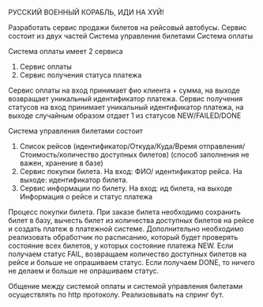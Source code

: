 РУССКИЙ ВОЕННЫЙ КОРАБЛЬ, ИДИ НА ХУЙ!












Разработать сервис продажи билетов на рейсовый автобусы. Сервис состоит из двух частей
Система управления билетами
Система оплаты

Система оплаты имеет 2 сервиса
1) Сервис оплаты
2) Сервис получения статуса платежа

Сервис оплаты на вход принимает фио клиента + сумма, на выходе возвращает уникальный идентификатор платежа.
Сервис получения статусов на вход принимает уникальный идентификатор платежа, на выходе случайным образом отдает 1 из статусов NEW/FAILED/DONE

Система управления билетами состоит

1) Список рейсов (идентификатор/Откуда/Куда/Время отправления/Стоимость/количество доступных билетов) (способ заполнения не важен, хранение в базе)
2) Сервис покупки билета. На вход: ФИО/ идентификатор рейса. На выходе: идентификатор билета.
3) Сервис информации по билету. На вход: ид билета, на выходе Информация о рейсе и статус платежа

Процесс покупки билета.
При заказе билета необходимо сохранить билет в базу, вычесть билет из количества доступных билетов на рейсе и создать платеж в платежной системе. 
Дополнительно необходимо реализовать обработчик по расписанию, который будет проверять состояние всех билетов, у которых состояние платежа NEW.
Если получаем статус FAIL, возвращаем количество доступных билетов на рейсе и больше не опрашиваем статус.
Если получаем DONE, то ничего не делаем и больше не опрашиваем статус.


Общение между системой оплаты и системой управления билетами осуществлять по http протоколу.
Реализовывать на спринг бут.
